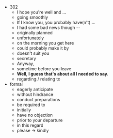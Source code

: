  - 302
    - I hope you're well and ...
    - going smoothly
    - If I know you, you probably have(n't) ...
    - I had some bad news though --
    - originally planned
    - unfortunately
    - on the morning you get here
    - could probably make it by
    - doesn't suit you
    - secretary
    - Anyway,
    - sometime before you leave
    - <b>Well, I guess that's about all I needed to say.</b>
    - regarding / relating to 
 - formal 
    - eagerly anticipate
    - without hindrance
    - conduct preparations
    - be required to 
    - initially
    - have no objection
    - prior to your departure
    - in this regard
    - please -> kindly